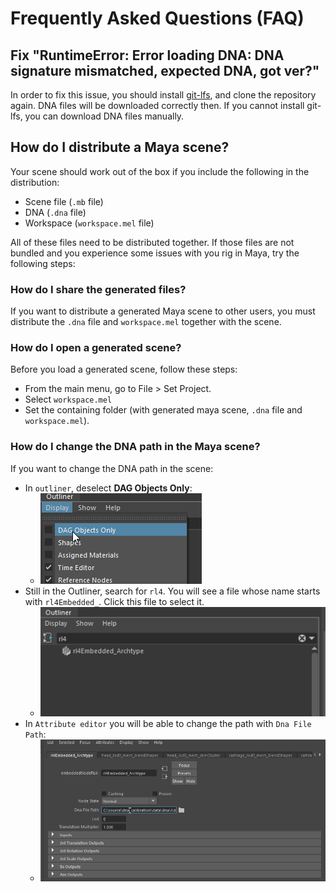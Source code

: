 # Frequently Asked Questions (FAQ)

## Fix "RuntimeError: Error loading DNA: DNA signature mismatched, expected DNA, got ver?"

In order to fix this issue, you should install [git-lfs](https://git-lfs.github.com/), and clone the repository again. 
DNA files will be downloaded correctly then.
If you cannot install git-lfs, you can download DNA files manually.


## How do I distribute a Maya scene?

Your scene should work out of the box if you include the following in the distribution:
- Scene file (`.mb` file)
- DNA (`.dna` file)
- Workspace (`workspace.mel` file)

All of these files need to be distributed together. If those files are not bundled and you experience some issues with you rig in Maya, 
try the following steps:

### How do I share the generated files?
If you want to distribute a generated Maya scene to other users, you must distribute the `.dna` file and `workspace.mel` together with the scene.

### How do I open a generated scene?
Before you load a generated scene, follow these steps:
- From the main menu, go to File > Set Project.
- Select `workspace.mel`
- Set the containing folder (with generated maya scene, `.dna` file and `workspace.mel`).


### How do I change the DNA path in the Maya scene?
If you want to change the DNA path in the scene:
- In `outliner`, deselect **DAG Objects Only**:
  - ![image](img/change_path_outliner_settings.png)
- Still in the Outliner, search for `rl4`. You will see a file whose name starts with `rl4Embedded_`. Click this file to select it.
  - ![image](img/change_path_outliner.png)
- In `Attribute editor` you will be able to change the path with `Dna File Path`:
  - ![image](img/change_path_node_path.png)
